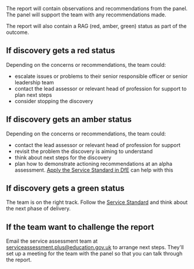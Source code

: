 The report will contain observations and recommendations from the panel. The panel will support the team with any recommendations made.

The report will also contain a RAG (red, amber, green) status as part of the outcome.

## If discovery gets a red status
Depending on the concerns or recommendations, the team could:

- escalate issues or problems to their senior responsible officer or senior leadership team
- contact the lead assessor or relevant head of profession for support to plan next steps
- consider stopping the discovery

## If discovery gets an amber status
Depending on the concerns or recommendations, the team could:

- contact the lead assessor or relevant head of profession for support
- revisit the problem the discovery is aiming to understand
- think about next steps for the discovery
- plan how to demonstrate actioning recommendations at an alpha assessment. [Apply the Service Standard in DfE](/) can help with this

## If discovery gets a green status
The team is on the right track. Follow the [Service Standard](/) and think about the next phase of delivery.

## If the team want to challenge the report
Email the service assessment team at [serviceassessment.plus@education.gov.uk](mailto:serviceassessment.plus@education.gov.uk) to arrange next steps. They'll set up a meeting for the team with the panel so that you can talk through the report.
